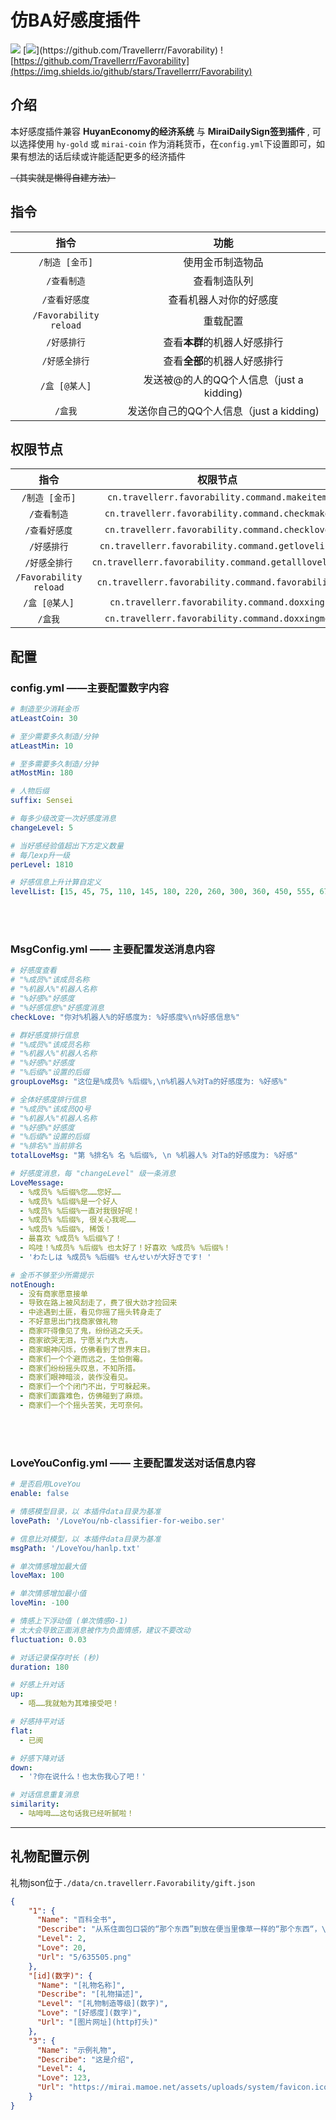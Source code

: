 # 仿BA好感度插件

[![](https://img.shields.io/github/v/release/Travellerrr/Favorability)](https://github.com/Travellerrr/Favorability/releases)
 [![](https://img.shields.io/badge/Github-好感度插件-%2355db30?)](https://github.com/Travellerrr/Favorability)
![https://github.com/Travellerrr/Favorability](https://img.shields.io/github/stars/Travellerrr/Favorability)

## 介绍

本好感度插件兼容 **HuyanEconomy的经济系统** 与 **MiraiDailySign签到插件** , 可以选择使用 `hy-gold` 或 `mirai-coin` 作为消耗货币，在`config.yml`下设置即可，如果有想法的话后续或许能适配更多的经济插件

~~（其实就是懒得自建方法）~~

## 指令

|           指令           |              功能               |
|:----------------------:|:-----------------------------:|
|       `/制造 [金币]`       |           使用金币制造物品            |
|        `/查看制造`         |            查看制造队列             |
|        `/查看好感度`        |          查看机器人对你的好感度          |
| `/Favorability reload` |             重载配置              |
|        `/好感排行`         |       查看**本群**的机器人好感排行        |
|        `/好感全排行`        |       查看**全部**的机器人好感排行        |
|       `/盒 [@某人]`       | 发送被@的人的QQ个人信息（just a kidding) |
|         `/盒我`          | 发送你自己的QQ个人信息（just a kidding)  |

## 权限节点

|           指令           |                        权限节点                         |
|:----------------------:|:---------------------------------------------------:|
|       `/制造 [金币]`       |    `cn.travellerr.favorability.command.makeitem`    |
|        `/查看制造`         |   `cn.travellerr.favorability.command.checkmake`    |
|        `/查看好感度`        |   `cn.travellerr.favorability.command.checklove`    |
|        `/好感排行`         |  `cn.travellerr.favorability.command.getlovelist`   |
|        `/好感全排行`        | `cn.travellerr.favorability.command.getalllovelist` |
| `/Favorability reload` |  `cn.travellerr.favorability.command.favorability`  |
|       `/盒 [@某人]`       |    `cn.travellerr.favorability.command.doxxing`     |
|         `/盒我`          |   `cn.travellerr.favorability.command.doxxingme`    |

## 配置

### config.yml ——主要配置数字内容

```yaml
# 制造至少消耗金币
atLeastCoin: 30

# 至少需要多久制造/分钟
atLeastMin: 10

# 至多需要多久制造/分钟
atMostMin: 180

# 人物后缀
suffix: Sensei

# 每多少级改变一次好感度消息
changeLevel: 5

# 当好感经验值超出下方定义数量
# 每几exp升一级
perLevel: 1810

# 好感信息上升计算自定义
levelList: [15, 45, 75, 110, 145, 180, 220, 260, 300, 360, 450, 555, 675, 815, 975, 1155, 1360, 1590, 1845, 2130, 2445, 2790, 3165, 3575, 4020, 4500, 5020, 5580, 6180, 6825, 7515, 8250, 9030, 9860, 10740, 11670, 12655, 13695, 14790, 15945, 17160, 18435, 19770, 21170, 22635, 24165, 25765, 27435, 29175]
```
<br><br>
### MsgConfig.yml —— 主要配置发送消息内容

```yaml
# 好感度查看
# "%成员%"该成员名称
# "%机器人%"机器人名称
# "%好感%"好感度
# "%好感信息%"好感度消息
checkLove: "你对%机器人%的好感度为: %好感度%\n%好感信息%"

# 群好感度排行信息
# "%成员%"该成员名称
# "%机器人%"机器人名称
# "%好感%"好感度
# "%后缀%"设置的后缀
groupLoveMsg: "这位是%成员% %后缀%,\n%机器人%对Ta的好感度为: %好感%"

# 全体好感度排行信息
# "%成员%"该成员QQ号
# "%机器人%"机器人名称
# "%好感%"好感度
# "%后缀%"设置的后缀
# "%排名%"当前排名
totalLoveMsg: "第 %排名% 名 %后缀%, \n %机器人% 对Ta的好感度为: %好感"

# 好感度消息，每 "changeLevel" 级一条消息
LoveMessage: 
  - %成员% %后缀%您……您好……
  - %成员% %后缀%是一个好人
  - %成员% %后缀%一直对我很好呢！
  - %成员% %后缀%, 很关心我呢……
  - %成员% %后缀%, 稀饭！
  - 最喜欢 %成员% %后缀%了！
  - 呜哇！%成员% %后缀% 也太好了！好喜欢 %成员% %后缀%！
  - 'わたしは %成员% %后缀% せんせいが大好きです! '

# 金币不够至少所需提示
notEnough: 
  - 没有商家愿意接单
  - 导致在路上被风刮走了，费了很大劲才捡回来
  - 中途遇到土匪，看见你摇了摇头转身走了
  - 不好意思出门找商家做礼物
  - 商家吓得像见了鬼，纷纷逃之夭夭。
  - 商家欲哭无泪，宁愿关门大吉。
  - 商家眼神闪烁，仿佛看到了世界末日。
  - 商家们一个个避而远之，生怕倒霉。
  - 商家们纷纷摇头叹息，不知所措。
  - 商家们眼神暗淡，装作没看见。
  - 商家们一个个闭门不出，宁可躲起来。
  - 商家们面露难色，仿佛碰到了麻烦。
  - 商家们一个个摇头苦笑，无可奈何。
```

<br><br>

### LoveYouConfig.yml —— 主要配置发送对话信息内容

```yaml
# 是否启用LoveYou
enable: false

# 情感模型目录，以 本插件data目录为基准
lovePath: '/LoveYou/nb-classifier-for-weibo.ser'

# 信息比对模型，以 本插件data目录为基准
msgPath: '/LoveYou/hanlp.txt'

# 单次情感增加最大值
loveMax: 100

# 单次情感增加最小值
loveMin: -100

# 情感上下浮动值 (单次情感0-1)
# 太大会导致正面消息被作为负面情感，建议不要改动
fluctuation: 0.03

# 对话记录保存时长 (秒)
duration: 180

# 好感上升对话
up:
  - 唔……我就勉为其难接受吧！

# 好感持平对话
flat:
  - 已阅

# 好感下降对话
down:
  - '?你在说什么！也太伤我心了吧！'

# 对话信息重复消息
similarity:
  - 咕呣呣……这句话我已经听腻啦！
```

---

## 礼物配置示例

礼物json位于`./data/cn.travellerr.Favorability/gift.json`

```json
{
    "1": {
      "Name": "百科全书",
      "Describe": "从系住面包口袋的“那个东西”到放在便当里像草一样的“那个东西“，\n这里有你想知道的一切。",
      "Level": 2,
      "Love": 20,
      "Url": "5/635505.png"
    },
    "[id](数字)": {
      "Name": "[礼物名称]",
      "Describe": "[礼物描述]",
      "Level": "[礼物制造等级](数字)",
      "Love": "[好感度](数字)",
      "Url": "[图片网址](http打头)"
    },
    "3": {
      "Name": "示例礼物", 
      "Describe": "这是介绍", 
      "Level": 4, 
      "Love": 123, 
      "Url": "https://mirai.mamoe.net/assets/uploads/system/favicon.ico"
    }
}
```
